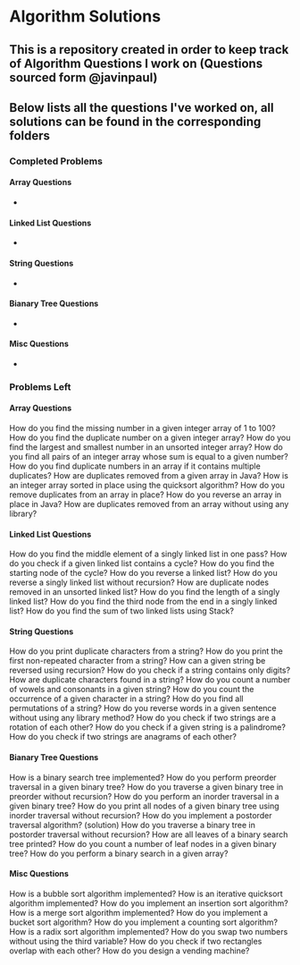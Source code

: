 # Algorithm Solutions
## This is a repository created in order to keep track of Algorithm Questions I work on (Questions sourced form @javinpaul)
## Below lists all the questions I've worked on, all solutions can be found in the corresponding folders

### Completed Problems
#### Array Questions
-
#### Linked List Questions
-
#### String Questions
-
#### Bianary Tree Questions
-
#### Misc Questions
-

### Problems Left
#### Array Questions
How do you find the missing number in a given integer array of 1 to 100?
How do you find the duplicate number on a given integer array?
How do you find the largest and smallest number in an unsorted integer array?
How do you find all pairs of an integer array whose sum is equal to a given number?
How do you find duplicate numbers in an array if it contains multiple duplicates?
How are duplicates removed from a given array in Java?
How is an integer array sorted in place using the quicksort algorithm?
How do you remove duplicates from an array in place?
How do you reverse an array in place in Java?
How are duplicates removed from an array without using any library?

#### Linked List Questions
How do you find the middle element of a singly linked list in one pass?
How do you check if a given linked list contains a cycle? How do you find the starting node of the cycle?
How do you reverse a linked list?
How do you reverse a singly linked list without recursion?
How are duplicate nodes removed in an unsorted linked list?
How do you find the length of a singly linked list?
How do you find the third node from the end in a singly linked list?
How do you find the sum of two linked lists using Stack?

#### String Questions
How do you print duplicate characters from a string? 
How do you print the first non-repeated character from a string? 
How can a given string be reversed using recursion? 
How do you check if a string contains only digits? 
How are duplicate characters found in a string? 
How do you count a number of vowels and consonants in a given string? 
How do you count the occurrence of a given character in a string? 
How do you find all permutations of a string? 
How do you reverse words in a given sentence without using any library method?
How do you check if two strings are a rotation of each other?
How do you check if a given string is a palindrome?
How do you check if two strings are anagrams of each other? 

#### Bianary Tree Questions
How is a binary search tree implemented? 
How do you perform preorder traversal in a given binary tree? 
How do you traverse a given binary tree in preorder without recursion? 
How do you perform an inorder traversal in a given binary tree? 
How do you print all nodes of a given binary tree using inorder traversal without recursion? 
How do you implement a postorder traversal algorithm? (solution)
How do you traverse a binary tree in postorder traversal without recursion? 
How are all leaves of a binary search tree printed? 
How do you count a number of leaf nodes in a given binary tree? 
How do you perform a binary search in a given array? 

#### Misc Questions
How is a bubble sort algorithm implemented? 
How is an iterative quicksort algorithm implemented?
How do you implement an insertion sort algorithm?
How is a merge sort algorithm implemented? 
How do you implement a bucket sort algorithm?
How do you implement a counting sort algorithm?
How is a radix sort algorithm implemented?
How do you swap two numbers without using the third variable?
How do you check if two rectangles overlap with each other?
How do you design a vending machine?
